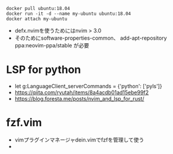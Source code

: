 ```
docker pull ubuntu:18.04
docker run -it -d --name my-ubuntu ubuntu:18.04
docker attach my-ubuntu
```


- defx.nvimを使うためにはnvim > 3.0
- そのためにsoftware-properties-common、
add-apt-repository ppa:neovim-ppa/stable
が必要


# LSP for python
- let g:LanguageClient_serverCommands = {'python': ['pyls']}
- https://qiita.com/ryutah/items/8a4acdb01ad15ebe99f2
- https://blog.foresta.me/posts/nvim_and_lsp_for_rust/


# fzf.vim
- vimプラグインマネージャdein.vimでfzfを管理して使う
- 
